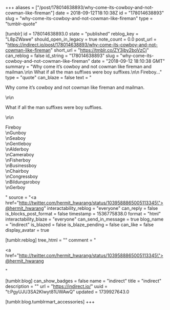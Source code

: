 +++
aliases = ["/post/178014638893/why-come-its-cowboy-and-not-cowman-like-fireman"]
date = 2018-09-12T18:10:38Z
id = "178014638893"
slug = "why-come-its-cowboy-and-not-cowman-like-fireman"
type = "tumblr-quote"

[tumblr]
id = 178014638893.0
state = "published"
reblog_key = "L8pZWawe"
should_open_in_legacy = true
note_count = 0.0
post_url = "https://indirect.io/post/178014638893/why-come-its-cowboy-and-not-cowman-like-fireman"
short_url = "https://tmblr.co/ZY3jby2boVzCj"
can_reblog = false
id_string = "178014638893"
slug = "why-come-its-cowboy-and-not-cowman-like-fireman"
date = "2018-09-12 18:10:38 GMT"
summary = "Why come it’s cowboy and not cowman like fireman and mailman.\n\n What if all the man suffixes were boy suffixes.\n\n Fireboy..."
type = "quote"
can_blaze = false
text = "<p>Why come it’s cowboy and not cowman like fireman and mailman.</p>\n\n<p>What if all the man suffixes were boy suffixes.</p>\n\n<p>Fireboy<br/>\nGunboy<br/>\nSeaboy<br/>\nGentleboy<br/>\nAlderboy<br/>\nCameraboy<br/>\nFisherboy<br/>\nBusinessboy<br/>\nChairboy<br/>\nCongressboy<br/>\nBildungsroboy<br/>\nGerboy</p>"
source = "<a href=\"http://twitter.com/hermit_hwarang/status/1039588865005113345\">@hermit_hwarang</a>"
interactability_reblog = "everyone"
can_reply = false
is_blocks_post_format = false
timestamp = 1536775838.0
format = "html"
interactability_blaze = "everyone"
can_send_in_message = true
blog_name = "indirect"
is_blazed = false
is_blaze_pending = false
can_like = false
display_avatar = true

[tumblr.reblog]
tree_html = ""
comment = "<p><a href=\"http://twitter.com/hermit_hwarang/status/1039588865005113345\">@hermit_hwarang</a></p>"

[tumblr.blog]
can_show_badges = false
name = "indirect"
title = "indirect"
description = ""
url = "https://indirect.io/"
uuid = "t:PgyUJU3SA2Klwyt81UWAwQ"
updated = 1739927643.0

[tumblr.blog.tumblrmart_accessories]
+++
